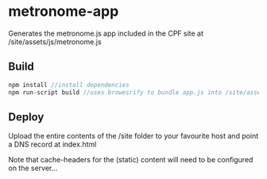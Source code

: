 # metronome-app

Generates the metronome.js app included in the CPF site at /site/assets/js/metronome.js

## Build

```javascript
npm install //install dependencies
npm run-script build //uses browesrify to bundle app.js into /site/assets/js/metronome.js
```

## Deploy
Upload the entire contents of the /site folder to your favourite host and point a DNS record at index.html

Note that cache-headers for the (static) content will need to be configured on the server...